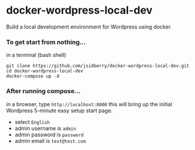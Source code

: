 # docker-wordpress-local-dev
Build a local development environment for Wordpress using docker.

### To get start from nothing...
in a terminal (bash shell)
```cd ~/projects
git clone https://github.com/jsidberry/docker-wordpress-local-dev.git
cd docker-wordpress-local-dev
docker-compose up -d
```

### After running compose...
in a browser, type `http://localhost:8000`
this will bring up the initial Wordpress 5-minute easy setup start page.
- select `English`
- admin username is `admin`
- admin password is `password`
- admin email is `test@test.com`
